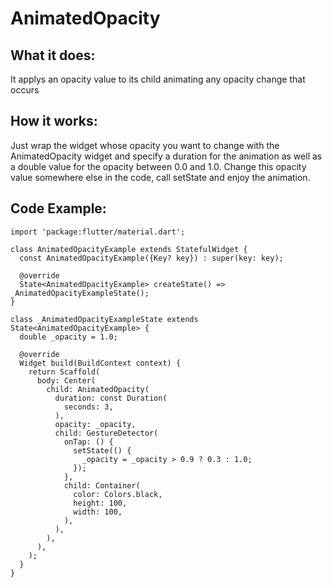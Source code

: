 # AnimatedOpacity

## What it does:
It applys an opacity value to its child animating any opacity change that occurs

## How it works:
Just wrap the widget whose opacity you want to change with the AnimatedOpacity widget and specify a duration for the animation as well as a double value for the opacity between 0.0 and 1.0. Change this opacity value somewhere else in the code, call setState and enjoy the animation.

## Code Example:
    import 'package:flutter/material.dart';

    class AnimatedOpacityExample extends StatefulWidget {
      const AnimatedOpacityExample({Key? key}) : super(key: key);

      @override
      State<AnimatedOpacityExample> createState() => _AnimatedOpacityExampleState();
    }

    class _AnimatedOpacityExampleState extends State<AnimatedOpacityExample> {
      double _opacity = 1.0;

      @override
      Widget build(BuildContext context) {
        return Scaffold(
          body: Center(
            child: AnimatedOpacity(
              duration: const Duration(
                seconds: 3,
              ),
              opacity: _opacity,
              child: GestureDetector(
                onTap: () {
                  setState(() {
                    _opacity = _opacity > 0.9 ? 0.3 : 1.0;
                  });
                },
                child: Container(
                  color: Colors.black,
                  height: 100,
                  width: 100,
                ),
              ),
            ),
          ),
        );
      }
    }